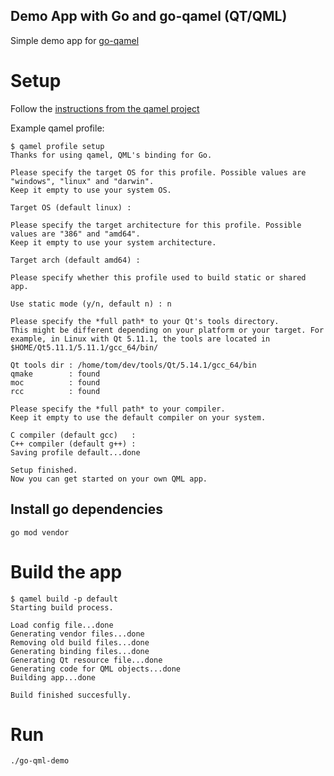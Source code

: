 Demo App with Go and go-qamel (QT/QML)
--- 

Simple demo app for [go-qamel](https://github.com/go-qamel/qamel)

# Setup
Follow the [instructions from the qamel project](https://github.com/go-qamel/qamel/wiki/Installation)

Example qamel profile:  
```
$ qamel profile setup
Thanks for using qamel, QML's binding for Go.

Please specify the target OS for this profile. Possible values are "windows", "linux" and "darwin". 
Keep it empty to use your system OS.

Target OS (default linux) : 

Please specify the target architecture for this profile. Possible values are "386" and "amd64".
Keep it empty to use your system architecture.

Target arch (default amd64) : 

Please specify whether this profile used to build static or shared app.

Use static mode (y/n, default n) : n

Please specify the *full path* to your Qt's tools directory.
This might be different depending on your platform or your target. For example, in Linux with Qt 5.11.1, the tools are located in $HOME/Qt5.11.1/5.11.1/gcc_64/bin/

Qt tools dir : /home/tom/dev/tools/Qt/5.14.1/gcc_64/bin
qmake        : found
moc          : found
rcc          : found

Please specify the *full path* to your compiler.
Keep it empty to use the default compiler on your system.

C compiler (default gcc)   : 
C++ compiler (default g++) : 
Saving profile default...done

Setup finished.
Now you can get started on your own QML app.
```

## Install go dependencies
```
go mod vendor
```

# Build the app
```
$ qamel build -p default
Starting build process.

Load config file...done
Generating vendor files...done
Removing old build files...done
Generating binding files...done
Generating Qt resource file...done
Generating code for QML objects...done
Building app...done

Build finished succesfully.
```

# Run
```
./go-qml-demo
```